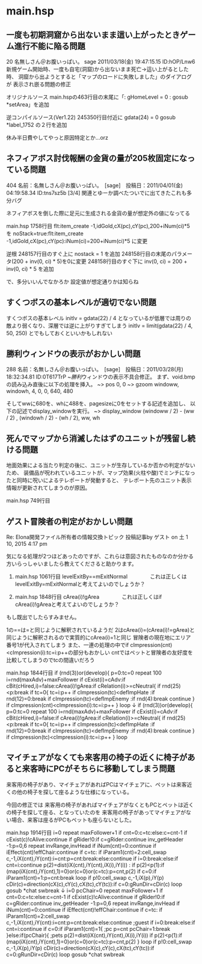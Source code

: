 # main.hsp


## 一度も初期洞窟から出ないまま這い上がったときゲーム進行不能に陥る問題
20 名無しさん＠お腹いっぱい。 sage 2011/03/18(金) 19:47:15.15 ID:hOP/Lnw6
新規ゲーム開始時、一度も自宅(洞窟)から出ないまま死亡->這い上がるとした時、
洞窟から出ようとすると「マップのロードに失敗しました」のダイアログが
表示され嵌る問題の修正

オリジナルソース
main.hspの463行目の末尾に「: gHomeLevel = 0 : gosub *setArea」を追加

逆コンパイルソース(Ver1.22)
245350行目付近に
gdata(24) = 0
gosub *label_1752
の２行を追加

休み半日費やしてやっと原因特定とか…orz

## ネフィアボス討伐報酬の金貨の量が205枚固定になっている問題
404 名前：名無しさん＠お腹いっぱい。　[sage]　投稿日：2011/04/01(金) 04:19:58.34 ID:tns7sz5b [3/4]
関連とゆーか調べたついでに出てきたこれも多分バグ

ネフィアボスを倒した際に足元に生成される金貨の量が想定外の値になってる

main.hsp 1758行目
flt:item_create -1,idGold,cX(pc),cY(pc),200+iNum(ci)*5
を
noStack=true:flt:item_create -1,idGold,cX(pc),cY(pc):iNum(ci)=200+iNum(ci)*5
に変更

逆根
248157行目のすぐ上に
nostack = 1
を追加
248158行目の末尾のパラメータ(200 + inv(0, ci) * 5)を0に変更
248158行目のすぐ下に
inv(0, ci) = 200 + inv(0, ci) * 5
を追加

で、多分いいんでなかろか
設定値が想定通りかは知らね

## すくつボスの基本レベルが適切でない問題
すくつボスの基本レベル
initlv = gdata(22) / 4
となっているが低層では周りの敵より弱くなり、深層では逆に上がりすぎてしまう
initlv = limit(gdata(22) / 4, 50, 250)
とでもしておくといいかもしれない

## 勝利ウィンドウの表示がおかしい問題
288 名前：名無しさん＠お腹いっぱい。　[sage]　投稿日：2011/03/28(月) 18:32:34.81 ID:0T617TrP
~*勝利*ウィンドウの表示不具合修正。
まず、void.bmpの読み込み直後に以下の処理を挿入。
~> pos 0, 0
~> gzoom windoww, windowh, 4, 0, 0, 640, 480

そしてwwに680を、whに488を、pagesizeに0をセットする記述を追加し、
以下の記述でdisplay_windowを実行。
~> display_window (windoww / 2) - (ww / 2) , (windowh / 2) - (wh / 2), ww, wh

## 死んでマップから消滅したはずのユニットが残留し続ける問題
地面効果による当たり判定の後に、ユニットが生存しているか否かの判定がないため、
装備品が呪われているユニットが、マップ効果(火柱や酸)でミンチになったと同時に呪いによるテレポートが発動すると、
テレポート先のユニット表示情報が更新されてしまうのが原因。

main.hsp 749行目

## ゲスト冒険者の判定がおかしい問題
Re: Elona開発ファイル所有者の情報交換トピック
投稿記事by ゲスト on 土 1 10, 2015 4:17 pm

気になる処理が2つほどあったのですが、これらは意図されたものなのか分かる方いらっしゃいましたら教えてくださると助かります。

1. main.hsp 1061行目 levelExitBy==mExitNormal
　　　　これは正しくはlevelExitBy=mExitNormalと考えてよいのでしょうか？

2. main.hsp 1848行目 cArea(i)!gArea
　　　　これは正しくはif cArea(i)!gAreaと考えてよいのでしょうか？

もし既出でしたらすみません。


1の==は=と同じように解釈されているようだ
2はcArea(i)=(cArea(i)!=gArea)と同じように解釈されるので実質的にcArea(i)=1と同じ
冒険者の現在地にエリア番号1が代入されてしまう
また、一連の処理の中でif cImpression(cnt)<cImpression(i):tc=i:p++の部分もおかしい
cntではペットと冒険者の友好度を比較してしまうのでtcの間違いだろう


main.hsp 1844行目
  if (rnd(3))or(develop){
    p=0:tc=0
    repeat 100
    i=rnd(maxAdv)+maxFollower
    if cExist(i)=cAdv:if cBit(cHired,i)=false:cArea(i)!gArea:if cRelation(i)>=cNeutral{
      if rnd(25)<p:break
      if tc=0{
        tc=i:p++
        if cImpression(tc)<defImpHate :if rnd(12)=0:break
        if cImpression(tc)<defImpEnemy :if rnd(4):break
        continue
        }
      if cImpression(cnt)<cImpression(i):tc=i:p++
      }
    loop
↓
  if (rnd(3))or(develop){
    p=0:tc=0
    repeat 100
    i=rnd(maxAdv)+maxFollower
    if cExist(i)=cAdv:if cBit(cHired,i)=false:if cArea(i)!gArea:if cRelation(i)>=cNeutral{
      if rnd(25)<p:break
      if tc=0{
        tc=i:p++
        if cImpression(tc)<defImpHate :if rnd(12)=0:break
        if cImpression(tc)<defImpEnemy :if rnd(4):break
        continue
        }
      if cImpression(tc)<cImpression(i):tc=i:p++
      }
    loop
## マイチェアがなくても来客用の椅子の近くに椅子があると来客時にPCがそちらに移動してしまう問題

来客用の椅子があり、マイチェアがあればPCはマイチェアに、ペットは来客近くの他の椅子を探して座るような仕様になっている。

今回の修正では
来客用の椅子があればマイチェアがなくともPCとペットは近くの椅子を探して座る、となっていたのを
来客用の椅子があってマイチェアがない場合、来客は座るがPCもペットも座らないとした。


main.hsp 1914行目
  i=0
  repeat maxFollower+1
  if cnt=0:c=tc:else:c=cnt-1
  if cExist(c)!cAlive:continue
  if gRider!0:if c=gRider:continue
  inv_getHeader -1:p=0,6
  repeat invRange,invHead
  if iNum(cnt)=0:continue
  if iEffect(cnt)!effChair:continue
  if c=tc: if iParam1(cnt)=2:cell_swap c,-1,iX(cnt),iY(cnt):i=cnt:p=cnt:break:else:continue
  if i=0:break:else:if cnt=i:continue
  p(2)=dist(iX(cnt),iY(cnt),iX(i),iY(i)) : if p(2)<p(1):if (map(iX(cnt),iY(cnt),1)=0)or(c=0)or(c=tc):p=cnt,p(2)
  if c=0:if iParam1(cnt)=1:p=cnt:break
  loop
  if p!0:cell_swap c,-1,iX(p),iY(p)
  cDir(c)=direction(cX(c),cY(c),cX(tc),cY(tc)):if c=0:gRunDir=cDir(c)
  loop
  gosub *chat
  swbreak
↓
  i=0
  pcChair=0
  repeat maxFollower+1
  if cnt=0:c=tc:else:c=cnt-1
  if cExist(c)!cAlive:continue
  if gRider!0:if c=gRider:continue
  inv_getHeader -1:p=0,6
  repeat invRange,invHead
  if iNum(cnt)=0:continue
  if iEffect(cnt)!effChair:continue
  if c=tc: if iParam1(cnt)=2:cell_swap c,-1,iX(cnt),iY(cnt):i=cnt:p=cnt:break:else:continue ;guest
  if i=0:break:else:if cnt=i:continue
  if c=0:if iParam1(cnt)=1{ ;pc
    p=cnt
    pcChair=1:break
  }else:if(pcChair){  ;pets
    p(2)=dist(iX(cnt),iY(cnt),iX(i),iY(i)) 
    if p(2)<p(1):if (map(iX(cnt),iY(cnt),1)=0)or(c=0)or(c=tc):p=cnt,p(2)
  }
  loop
  if p!0:cell_swap c,-1,iX(p),iY(p)
  cDir(c)=direction(cX(c),cY(c),cX(tc),cY(tc)):if c=0:gRunDir=cDir(c)
  loop
  gosub *chat
  swbreak

